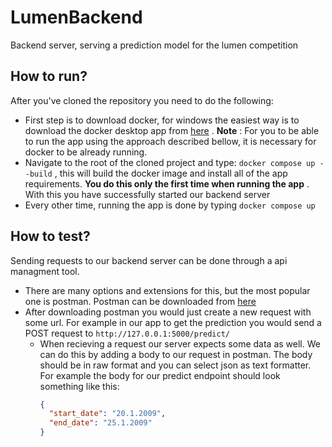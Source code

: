 # LumenBackend

Backend server, serving a prediction model for the lumen competition

## How to run?

After you've cloned the repository you need to do the following:

- First step is to download docker, for windows the easiest way is to download the docker desktop app from [here](https://www.docker.com/products/docker-desktop/) . **Note** : For you to be able to run the app using the approach described bellow, it is necessary for docker to be already running.
- Navigate to the root of the cloned project and type: `docker compose up --build` , this will build the docker image and install all of the app requirements. **You do this only the first time when running the app** . With this you have successfully started our backend server
- Every other time, running the app is done by typing `docker compose up`

## How to test?

Sending requests to our backend server can be done through a api managment tool.

- There are many options and extensions for this, but the most popular one is postman. Postman can be downloaded from [here](https://www.postman.com/downloads/)
- After downloading postman you would just create a new request with some url. For example in our app to get the prediction you would send a POST request to `http://127.0.0.1:5000/predict/`
  - When recieving a request our server expects some data as well. We can do this by adding a body to our request in postman. The body should be in raw format and you can select json as text formatter. For example the body for our predict endpoint should look something like this:
    ```json
    {
      "start_date": "20.1.2009",
      "end_date": "25.1.2009"
    }
    ```

